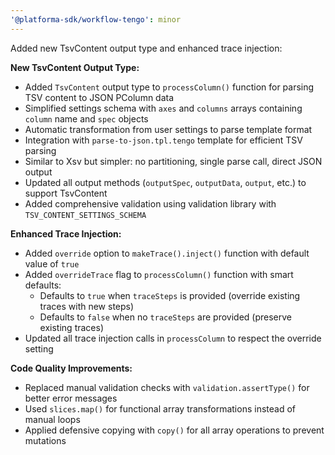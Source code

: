 ```yaml
---
'@platforma-sdk/workflow-tengo': minor
---
```


Added new TsvContent output type and enhanced trace injection:

**New TsvContent Output Type:**
- Added `TsvContent` output type to `processColumn()` function for parsing TSV content to JSON PColumn data
- Simplified settings schema with `axes` and `columns` arrays containing `column` name and `spec` objects
- Automatic transformation from user settings to parse template format
- Integration with `parse-to-json.tpl.tengo` template for efficient TSV parsing
- Similar to Xsv but simpler: no partitioning, single parse call, direct JSON output
- Updated all output methods (`outputSpec`, `outputData`, `output`, etc.) to support TsvContent
- Added comprehensive validation using validation library with `TSV_CONTENT_SETTINGS_SCHEMA`

**Enhanced Trace Injection:**
- Added `override` option to `makeTrace().inject()` function with default value of `true`
- Added `overrideTrace` flag to `processColumn()` function with smart defaults:
  - Defaults to `true` when `traceSteps` is provided (override existing traces with new steps)
  - Defaults to `false` when no `traceSteps` are provided (preserve existing traces)
- Updated all trace injection calls in `processColumn` to respect the override setting

**Code Quality Improvements:**
- Replaced manual validation checks with `validation.assertType()` for better error messages
- Used `slices.map()` for functional array transformations instead of manual loops
- Applied defensive copying with `copy()` for all array operations to prevent mutations
